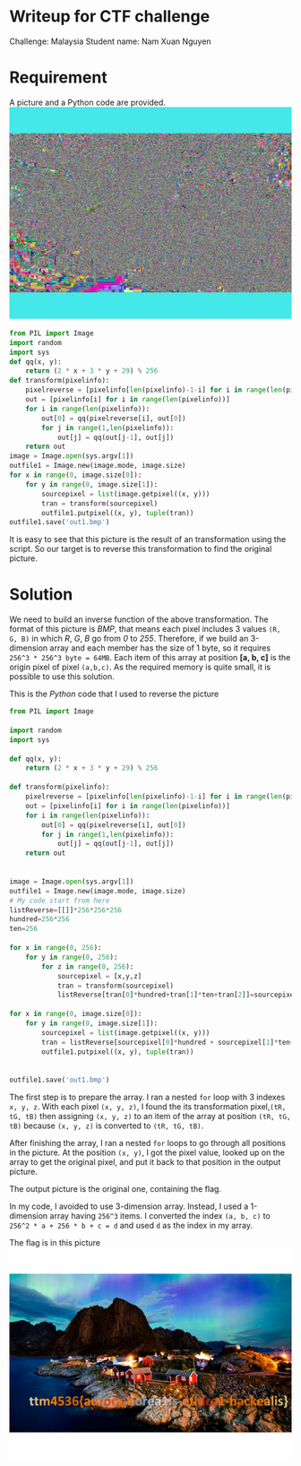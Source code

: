 # Writeup for CTF challenge
Challenge: Malaysia
Student name: Nam Xuan Nguyen

# Requirement
A picture and a Python code are provided. 
![Encode picture](https://raw.githubusercontent.com/namnx228/CTF-Writeup/master/writeup/malaisia/out1_e2ccdbfd607c147695bf5d733c5837e7.bmp)

```python
from PIL import Image
import random
import sys
def qq(x, y):
    return (2 * x + 3 * y + 29) % 256
def transform(pixelinfo):
    pixelreverse = [pixelinfo[len(pixelinfo)-1-i] for i in range(len(pixelinfo))]
    out = [pixelinfo[i] for i in range(len(pixelinfo))]
    for i in range(len(pixelinfo)):
        out[0] = qq(pixelreverse[i], out[0])
        for j in range(1,len(pixelinfo)):
            out[j] = qq(out[j-1], out[j])
    return out
image = Image.open(sys.argv[1])
outfile1 = Image.new(image.mode, image.size)
for x in range(0, image.size[0]):
    for y in range(0, image.size[1]):
        sourcepixel = list(image.getpixel((x, y)))
        tran = transform(sourcepixel)
        outfile1.putpixel((x, y), tuple(tran))
outfile1.save('out1.bmp')
```

It is easy to see that this picture is the result of an transformation using the script. So our target is to reverse this transformation to find the original picture.

# Solution
We need to build an inverse function of the above transformation. The format of this picture is *BMP*, that means each pixel includes 3 values `(R, G, B)` in which _R_, _G_, _B_ go from _0_ to _255_. Therefore, if we build an 3-dimension array and each member has the size of 1 byte, so it requires `256^3 * 256^3 byte = 64MB`.
Each item of this array at position **[a, b, c]** is the origin pixel of pixel `(a,b,c)`. As the required memory is quite small, it is possible to use this solution.

This is the _Python_ code that I used to reverse the picture

```python
from PIL import Image

import random
import sys

def qq(x, y):
    return (2 * x + 3 * y + 29) % 256

def transform(pixelinfo):
    pixelreverse = [pixelinfo[len(pixelinfo)-1-i] for i in range(len(pixelinfo))]
    out = [pixelinfo[i] for i in range(len(pixelinfo))]
    for i in range(len(pixelinfo)):
        out[0] = qq(pixelreverse[i], out[0])
        for j in range(1,len(pixelinfo)):
            out[j] = qq(out[j-1], out[j])
    return out


image = Image.open(sys.argv[1])
outfile1 = Image.new(image.mode, image.size)
# My code start from here
listReverse=[[]]*256*256*256
hundred=256*256
ten=256

for x in range(0, 256):
    for y in range(0, 256):
        for z in range(0, 256):
            sourcepixel = [x,y,z]
            tran = transform(sourcepixel)
            listReverse[tran[0]*hundred+tran[1]*ten+tran[2]]=sourcepixel

for x in range(0, image.size[0]):
    for y in range(0, image.size[1]):
        sourcepixel = list(image.getpixel((x, y)))
        tran = listReverse[sourcepixel[0]*hundred + sourcepixel[1]*ten+sourcepixel[2]]
        outfile1.putpixel((x, y), tuple(tran))


outfile1.save('out1.bmp')
```
The first step is to prepare the array. I ran a nested `for` loop with 3 indexes `x, y, z`. With each pixel `(x, y, z)`, I found the its transformation pixel,`(tR, tG, tB)` then assigning `(x, y, z)` to an item of the array at position `(tR, tG, tB)` because `(x, y, z)` is converted to `(tR, tG, tB)`.

After finishing the array, I ran a nested `for` loops to go through all positions in the picture. At the position `(x, y)`, I got the pixel value, looked up on the array to get the original pixel, and put it back to that position in the output picture.

The output picture is the original one, containing the flag.

In my code, I avoided to use 3-dimension array. Instead, I used a 1-dimension array having `256^3` items. I converted the index `(a, b, c)` to `256^2 * a + 256 * b + c = d` and used `d` as the index in my array.

The flag is in this picture
![result](https://raw.githubusercontent.com/namnx228/CTF-Writeup/master/writeup/malaisia/out1.bmp)




